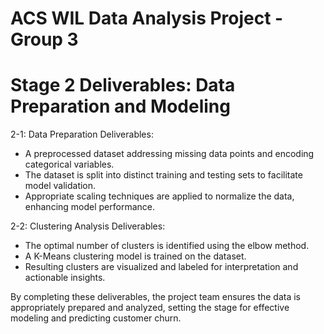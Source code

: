# ACS WIL Data Analysis Project - Group 3

# Stage 2 Deliverables: Data Preparation and Modeling

2-1: Data Preparation Deliverables:

- A preprocessed dataset addressing missing data points and encoding categorical variables.
- The dataset is split into distinct training and testing sets to facilitate model validation.
- Appropriate scaling techniques are applied to normalize the data, enhancing model performance.
  

2-2: Clustering Analysis Deliverables:

- The optimal number of clusters is identified using the elbow method.
- A K-Means clustering model is trained on the dataset.
- Resulting clusters are visualized and labeled for interpretation and actionable insights.

By completing these deliverables, the project team ensures the data is appropriately prepared and analyzed, setting the stage for effective modeling and predicting customer churn.
